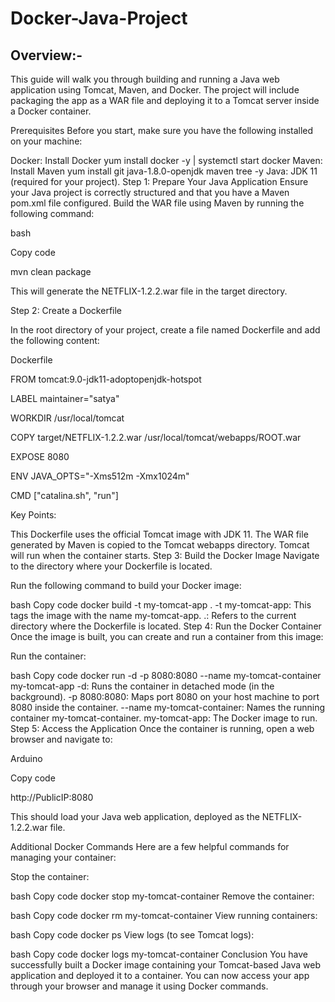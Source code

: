 # Docker-Java-Project

## Overview:-

This guide will walk you through building and running a Java web application using Tomcat, Maven, and Docker. The project will include packaging the app as a WAR file and deploying it to a Tomcat server inside a Docker container.

Prerequisites
Before you start, make sure you have the following installed on your machine:

Docker: Install Docker  yum install docker -y | systemctl start docker
Maven: Install Maven    yum install git java-1.8.0-openjdk maven tree -y 
Java: JDK 11 (required for your project).
Step 1: Prepare Your Java Application
Ensure your Java project is correctly structured and that you have a Maven pom.xml file configured.
Build the WAR file using Maven by running the following command:

bash

Copy code

mvn clean package

This will generate the NETFLIX-1.2.2.war file in the target directory.

Step 2: Create a Dockerfile

In the root directory of your project, create a file named Dockerfile and add the following content:

Dockerfile

FROM tomcat:9.0-jdk11-adoptopenjdk-hotspot

LABEL maintainer="satya"

WORKDIR /usr/local/tomcat

COPY target/NETFLIX-1.2.2.war /usr/local/tomcat/webapps/ROOT.war

EXPOSE 8080

ENV JAVA_OPTS="-Xms512m -Xmx1024m"

CMD ["catalina.sh", "run"]


Key Points:

This Dockerfile uses the official Tomcat image with JDK 11.
The WAR file generated by Maven is copied to the Tomcat webapps directory.
Tomcat will run when the container starts.
Step 3: Build the Docker Image
Navigate to the directory where your Dockerfile is located.

Run the following command to build your Docker image:

bash
Copy code
docker build -t my-tomcat-app .
-t my-tomcat-app: This tags the image with the name my-tomcat-app.
.: Refers to the current directory where the Dockerfile is located.
Step 4: Run the Docker Container
Once the image is built, you can create and run a container from this image:

Run the container:

bash
Copy code
docker run -d -p 8080:8080 --name my-tomcat-container my-tomcat-app
-d: Runs the container in detached mode (in the background).
-p 8080:8080: Maps port 8080 on your host machine to port 8080 inside the container.
--name my-tomcat-container: Names the running container my-tomcat-container.
my-tomcat-app: The Docker image to run.
Step 5: Access the Application
Once the container is running, open a web browser and navigate to:

Arduino

Copy code

http://PublicIP:8080

This should load your Java web application, deployed as the NETFLIX-1.2.2.war file.

Additional Docker Commands
Here are a few helpful commands for managing your container:

Stop the container:

bash
Copy code
docker stop my-tomcat-container
Remove the container:

bash
Copy code
docker rm my-tomcat-container
View running containers:

bash
Copy code
docker ps
View logs (to see Tomcat logs):

bash
Copy code
docker logs my-tomcat-container
Conclusion
You have successfully built a Docker image containing your Tomcat-based Java web application and deployed it to a container. You can now access your app through your browser and manage it using Docker commands.
